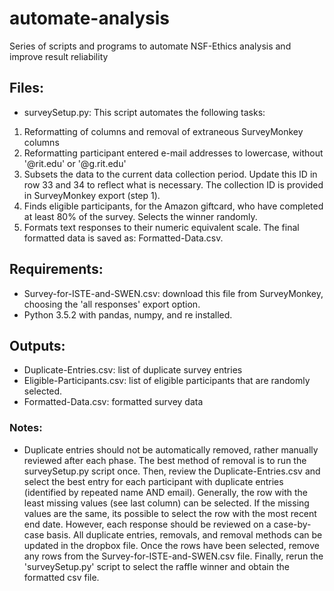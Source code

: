 # automate-analysis
Series of scripts and programs to automate NSF-Ethics analysis and improve result reliability

## Files:
- surveySetup.py: This script automates the following tasks:
1. Reformatting of columns and removal of extraneous SurveyMonkey columns
2. Reformatting participant entered e-mail addresses to lowercase, without '@rit.edu' or '@g.rit.edu'
3. Subsets the data to the current data collection period. Update this ID in row 33 and 34 to reflect what is necessary. The collection ID is provided in SurveyMonkey export (step 1).
4. Finds eligible participants, for the Amazon giftcard, who have completed at least 80% of the survey. Selects the winner randomly.
5. Formats text responses to their numeric equivalent scale. The final formatted data is saved as: Formatted-Data.csv.

## Requirements:
- Survey-for-ISTE-and-SWEN.csv: download this file from SurveyMonkey, choosing the 'all responses' export option. 
- Python 3.5.2 with pandas, numpy, and re installed.

## Outputs:
- Duplicate-Entries.csv: list of duplicate survey entries
- Eligible-Participants.csv: list of eligible participants that are randomly selected.
- Formatted-Data.csv: formatted survey data

### Notes:
- Duplicate entries should not be automatically removed, rather manually reviewed after each phase. The best method of removal is to run the surveySetup.py script once. Then, review the Duplicate-Entries.csv and select the best entry for each participant with duplicate entries (identified by repeated name AND email). Generally, the row with the least missing values (see last column) can be selected. If the missing values are the same, its possible to select the row with the most recent end date. However, each response should be reviewed on a case-by-case basis. All duplicate entries, removals, and removal methods can be updated in the dropbox file. Once the rows have been selected, remove any rows from the Survey-for-ISTE-and-SWEN.csv file. Finally, rerun the 'surveySetup.py' script to select the raffle winner and obtain the formatted csv file.
